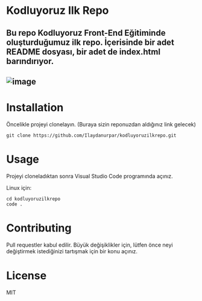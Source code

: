 # Kodluyoruz Ilk Repo
Bu repo Kodluyoruz Front-End Eğitiminde oluşturduğumuz ilk repo. İçerisinde bir adet README dosyası, bir adet de index.html barındırıyor.
---------------------------
![image](https://www.upload.ee/image/14540082/project.png)
---------------------------

# Installation
Öncelikle projeyi clonelayın. (Buraya sizin reponuzdan aldığınız link gelecek)

`git clone https://github.com/Ilaydanurpar/kodluyoruzilkrepo.git`

# Usage
Projeyi cloneladıktan sonra Visual Studio Code programında açınız.

Linux için:

```
cd kodluyoruzilkrepo
code .
```
# Contributing
Pull requestler kabul edilir. Büyük değişiklikler için, lütfen önce neyi değiştirmek istediğinizi tartışmak için bir konu açınız.

# License
MIT
